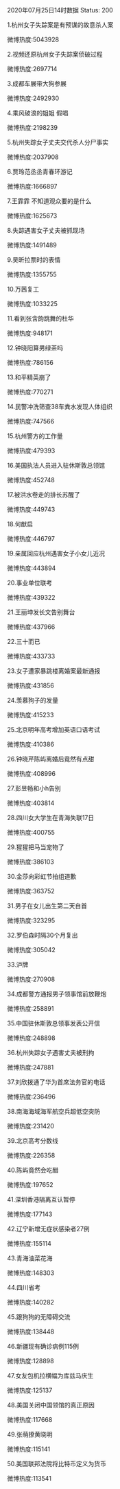 2020年07月25日14时数据
Status: 200

1.杭州女子失踪案是有预谋的故意杀人案

微博热度:5043928

2.视频还原杭州女子失踪案侦破过程

微博热度:2697714

3.成都车展带大狗参展

微博热度:2492930

4.乘风破浪的姐姐 假唱

微博热度:2198239

5.杭州失踪女子丈夫交代杀人分尸事实

微博热度:2037908

6.贾玲范丞丞青春环游记

微博热度:1666897

7.王霏霏 不知道观众要的是什么

微博热度:1625673

8.失踪遇害女子丈夫被抓现场

微博热度:1491489

9.吴昕拉票时的表情

微博热度:1355755

10.万茜复工

微博热度:1033225

11.看到张含韵跳舞的杜华

微博热度:948171

12.钟晓阳算男绿茶吗

微博热度:786156

13.和平精英崩了

微博热度:770271

14.民警冲洗筛查38车粪水发现人体组织

微博热度:747566

15.杭州警方的工作量

微博热度:479393

16.美国执法人员进入驻休斯敦总领馆

微博热度:452748

17.被洪水卷走的排长苏醒了

微博热度:449743

18.何猷启

微博热度:446797

19.亲属回应杭州遇害女子小女儿近况

微博热度:443894

20.事业单位联考

微博热度:439322

21.王丽坤发长文告别舞台

微博热度:437966

22.三十而已

微博热度:433733

23.女子遭家暴跳楼离婚案最新通报

微博热度:431856

24.羡慕狗子的发量

微博热度:415233

25.北京明年高考增加英语口语考试

微博热度:410386

26.钟晓芹陈屿离婚后竟然有点甜

微博热度:408996

27.彭昱畅和小h告别

微博热度:403814

28.四川女大学生在青海失联17日

微博热度:400755

29.猩猩把马当宠物了

微博热度:386103

30.金莎向彩虹节拍组道歉

微博热度:363752

31.男子在女儿出生第二天自首

微博热度:323295

32.罗伯森时隔30个月复出

微博热度:305042

33.沪牌

微博热度:270908

34.成都警方通报男子领事馆前放鞭炮

微博热度:258891

35.中国驻休斯敦总领事发表公开信

微博热度:248898

36.杭州失踪女子遇害丈夫被刑拘

微博热度:247881

37.刘欣拨通了华为首席法务官的电话

微博热度:236496

38.南海海域海军航空兵超低空突防

微博热度:231420

39.北京高考分数线

微博热度:226358

40.陈屿竟然会吃醋

微博热度:197652

41.深圳香港隔离互认暂停

微博热度:177143

42.辽宁新增无症状感染者27例

微博热度:155114

43.青海油菜花海

微博热度:148303

44.四川省考

微博热度:140282

45.跟狗狗的无障碍交流

微博热度:138448

46.新疆现有确诊病例115例

微博热度:128898

47.女友包机拉横幅为库兹马庆生

微博热度:125137

48.美国关闭中国领馆的真正原因

微博热度:117668

49.张萌撩黄晓明

微博热度:115141

50.美国联邦法院将比特币定义为货币

微博热度:113541

